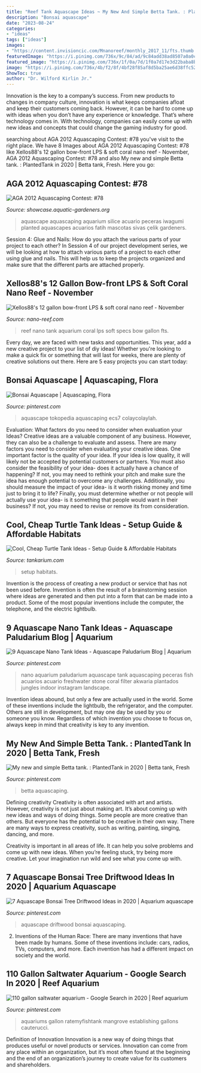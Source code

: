 ```yaml
---
title: "Reef Tank Aquascape Ideas ~ My New And Simple Betta Tank. : Plantedtank In 2020"
description: "Bonsai aquascape"
date: "2023-08-24"
categories:
- "ideas"
tags: ["ideas"]
images:
- "https://content.invisioncic.com/Mnanoreef/monthly_2017_11/fts.thumb.jpg.39a66647ea65977a339cfa035b7cba4b.jpg"
featuredImage: "https://i.pinimg.com/736x/9c/84/ad/9c84add38ad8507a0a0cf9e4cab0b192.jpg"
featured_image: "https://i.pinimg.com/736x/1f/0a/7d/1f0a7d17e3d22baba8b7417dca64064e.jpg"
image: "https://i.pinimg.com/736x/4b/f2/8f/4bf28f85af8d5ba25ae6d38ffc52b8f1.jpg"
ShowToc: true
author: "Dr. Wilford Kirlin Jr."
---
```



Innovation is the key to a company’s success. From new products to changes in company culture, innovation is what keeps companies afloat and keep their customers coming back. However, it can be hard to come up with ideas when you don’t have any experience or knowledge. That’s where technology comes in. With technology, companies can easily come up with new ideas and concepts that could change the gaming industry for good.

	

		
searching about AGA 2012 Aquascaping Contest: #78 you've visit to the right place. We have 8 Images about AGA 2012 Aquascaping Contest: #78 like Xellos88&#039;s 12 gallon bow-front LPS &amp; soft coral nano reef - November, AGA 2012 Aquascaping Contest: #78 and also My new and simple Betta tank. : PlantedTank in 2020 | Betta tank, Fresh. Here you go:
		
    
## AGA 2012 Aquascaping Contest: #78

<img loading=lazy src="https://showcase.aquatic-gardeners.org/2012/Images/Big/780.jpg" onerror="this.onerror=null;this.src='https://tse2.mm.bing.net/th?id=OIP.L7J7R64h05I_XSl5VieMUQHaCf&amp;pid=15.1';" alt="AGA 2012 Aquascaping Contest: #78">

_Source: showcase.aquatic-gardeners.org_

>aquascape aquascaping aquarium silice acuario peceras iwagumi planted aquascapes acuarios fatih mascotas sivas çelik gardeners. 

	

Session 4: Glue and Nails: How do you attach the various parts of your project to each other?
In Session 4 of our project development series, we will be looking at how to attach various parts of a project to each other using glue and nails. This will help us to keep the projects organized and make sure that the different parts are attached properly.

    
## Xellos88&#039;s 12 Gallon Bow-front LPS &amp; Soft Coral Nano Reef - November

<img loading=lazy src="https://content.invisioncic.com/Mnanoreef/monthly_2017_11/fts.thumb.jpg.39a66647ea65977a339cfa035b7cba4b.jpg" onerror="this.onerror=null;this.src='https://tse2.mm.bing.net/th?id=OIP.M7rri2powCWgzX9cPTcu-QHaFP&amp;pid=15.1';" alt="Xellos88&#039;s 12 gallon bow-front LPS &amp; soft coral nano reef - November">

_Source: nano-reef.com_

>reef nano tank aquarium coral lps soft specs bow gallon fts. 

	

Every day, we are faced with new tasks and opportunities. This year, add a new creative project to your list of diy ideas! Whether you're looking to make a quick fix or something that will last for weeks, there are plenty of creative solutions out there. Here are 5 easy projects you can start today: 

    
## Bonsai Aquascape | Aquascaping, Flora

<img loading=lazy src="https://i.pinimg.com/736x/1f/0a/7d/1f0a7d17e3d22baba8b7417dca64064e.jpg" onerror="this.onerror=null;this.src='https://tse1.mm.bing.net/th?id=OIP.9XCg681iLqg2DxEStvfk1AHaHa&amp;pid=15.1';" alt="Bonsai Aquascape | Aquascaping, Flora">

_Source: pinterest.com_

>aquascape tokopedia aquascaping ecs7 colaycolaylah. 

	

Evaluation: What factors do you need to consider when evaluation your Ideas?
Creative ideas are a valuable component of any business. However, they can also be a challenge to evaluate and assess. There are many factors you need to consider when evaluating your creative ideas. 
One important factor is the quality of your idea. If your idea is low quality, it will likely not be accepted by potential customers or partners. You must also consider the feasibility of your idea- does it actually have a chance of happening? If not, you may need to rethink your pitch and make sure the idea has enough potential to overcome any challenges. Additionally, you should measure the impact of your idea- is it worth risking money and time just to bring it to life? Finally, you must determine whether or not people will actually use your idea- is it something that people would want in their business? If not, you may need to revise or remove its from consideration.

    
## Cool, Cheap Turtle Tank Ideas - Setup Guide &amp; Affordable Habitats

<img loading=lazy src="https://www.tankarium.com/wp-content/uploads/2020/08/2-Double-Turtle-Tank.jpg" onerror="this.onerror=null;this.src='https://tse2.mm.bing.net/th?id=OIP.V_s-Uigq3cYFQxukpkxgWwHaHa&amp;pid=15.1';" alt="Cool, Cheap Turtle Tank Ideas - Setup Guide &amp; Affordable Habitats">

_Source: tankarium.com_

>setup habitats. 

	

Invention is the process of creating a new product or service that has not been used before. Invention is often the result of a brainstorming session where ideas are generated and then put into a form that can be made into a product. Some of the most popular inventions include the computer, the telephone, and the electric lightbulb.

    
## 9 Aquascape Nano Tank Ideas - Aquascape Paludarium Blog | Aquarium

<img loading=lazy src="https://i.pinimg.com/736x/4b/f2/8f/4bf28f85af8d5ba25ae6d38ffc52b8f1.jpg" onerror="this.onerror=null;this.src='https://tse1.mm.bing.net/th?id=OIP.F4639r5nDzcN8J_ea0PFsQHaI0&amp;pid=15.1';" alt="9 Aquascape Nano Tank Ideas - Aquascape Paludarium Blog | Aquarium">

_Source: pinterest.com_

>nano aquarium paludarium aquascape tank aquascaping peceras fish acuarios acuario freshwater stone coral filter akwaria plantados jungles indoor instagram landscape. 

	

Invention ideas abound, but only a few are actually used in the world. Some of these inventions include the lightbulb, the refrigerator, and the computer. Others are still in development, but may one day be used by you or someone you know. Regardless of which invention you choose to focus on, always keep in mind that creativity is key to any invention.

    
## My New And Simple Betta Tank. : PlantedTank In 2020 | Betta Tank, Fresh

<img loading=lazy src="https://i.pinimg.com/736x/b0/fc/4e/b0fc4ef4f7c4b0b6877224dc9f9684e0.jpg" onerror="this.onerror=null;this.src='https://tse3.mm.bing.net/th?id=OIP.aAdKM3nYlI61SQMswgSGYQHaJ4&amp;pid=15.1';" alt="My new and simple Betta tank. : PlantedTank in 2020 | Betta tank, Fresh">

_Source: pinterest.com_

>betta aquascaping. 

	

Defining creativity
Creativity is often associated with art and artists. However, creativity is not just about making art. It’s about coming up with new ideas and ways of doing things.
Some people are more creative than others. But everyone has the potential to be creative in their own way. There are many ways to express creativity, such as writing, painting, singing, dancing, and more.

Creativity is important in all areas of life. It can help you solve problems and come up with new ideas. When you’re feeling stuck, try being more creative. Let your imagination run wild and see what you come up with.

    
## 7 Aquascape Bonsai Tree Driftwood Ideas In 2020 | Aquarium Aquascape

<img loading=lazy src="https://i.pinimg.com/736x/e9/3f/6b/e93f6bf39166316c461c4de4168d521b.jpg" onerror="this.onerror=null;this.src='https://tse4.mm.bing.net/th?id=OIP.rCAE86Av6aBm54agJFpP1wHaFy&amp;pid=15.1';" alt="7 Aquascape Bonsai Tree Driftwood Ideas in 2020 | Aquarium aquascape">

_Source: pinterest.com_

>aquascape driftwood bonsai aquascaping. 

	

2. Inventions of the Human Race:
There are many inventions that have been made by humans. Some of these inventions include: cars, radios, TVs, computers, and more. Each invention has had a different impact on society and the world.

    
## 110 Gallon Saltwater Aquarium - Google Search In 2020 | Reef Aquarium

<img loading=lazy src="https://i.pinimg.com/736x/9c/84/ad/9c84add38ad8507a0a0cf9e4cab0b192.jpg" onerror="this.onerror=null;this.src='https://tse2.mm.bing.net/th?id=OIP.rA8KDpLW-oRMWOGZsjlThgHaE-&amp;pid=15.1';" alt="110 gallon saltwater aquarium - Google Search in 2020 | Reef aquarium">

_Source: pinterest.com_

>aquariums gallon ratemyfishtank mangrove establishing gallons cauterucci. 

	

Definition of Innovation
Innovation is a new way of doing things that produces useful or novel products or services. Innovation can come from any place within an organization, but it’s most often found at the beginning and the end of an organization’s journey to create value for its customers and shareholders.

